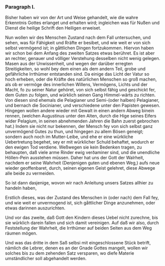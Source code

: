 
<!-- Seite 144 -->
### Paragraph I. ###

Bisher haben wir von der Art und Weise gehandelt, 
wie die wahre Erkenntnis Gottes erlanget 
und erhalten wird; ingleichen was für Nußen 
und Dienst die heilige Schrift den Heiligen erweiset.

Nun wollen wir des Menschen Zustand nach dem
Fall untersuchen, und sehen, was für Fähigkeit und
Rräfte er besibet, und wie weit er von sich selbst
vermögend ist; in gåttlichen Dingen fortzukommen.
Hiervon haben wir schon bei dem Anfang des
zweiten Satzes etwas berühret. Es ist aber an rechter,
genauer und völliger Verstehung desselben nicht
wenig gelegen. Masen aus der Unwissenheit, und
wegen der darüber erregten Streitigkeiten, so wohl
bey dem einen als dem andern Teil, grobe und gefährliche
Irrthümer entstanden sind. Da einige das
Licht der Vatur so hoch erheben, oder die Kräfte
des natürlichen Menschen so groß machen, als ob er
vermöge des innerlichen Willens, Vermögens, Lichts
und der Macht, fo zu seiner Natur gehöret, von sich
selbst fähig und geschickt fer, dem Guten zu folgen,
und würklich seinen Gang Himmel-wärts zu richten.<!-- content-0115.xml --><!-- Seite 146 -->
Von diesen sind ehemals die Pelagianer und Semi-(oder
halben) Pelagianer, und bernach die Socinianer, und
verschiedene unter den Papisten gewesen. Hingegen
wollen andere wieder mit Gewalt in einen andern Abweg
binein rennen, (welchen Augustinus unter den
Alten, durch die Hige seines Eifers wider Pelagium,
in seinen abnehmenden Jahren die Bahn zuerst gebrochen
hat.) Indem sie nicht nur bekennen, der Mensch
fey von sich selbst ganz unvermögend Gutes zu thun,
und hingegen zu allem Bösen geneigt; sondern auch noch
im Mutter-Leibe, und ehe er eine würkliche Uebertretung
begehet, sey er mit würklicher Schuld behaftet,
wodurch er den ewigen Tod verdiene. Weßwegen sie
kein Bedenken tragen, zu behaupten, daß viele arme
Rinder ewig verðaminer sind, und die unendliche
Höllen-Pein ausstehen müssen. Daher hat uns
der Gott der Walrheit, nachdem er seine Wahrheit
(Denjenigen guten und ebenen Weg,) aufs neue wieder
geoffenbaret, durch, seinen eigenen Geist gelehret, diese
Abwege alle beide zu vermeiden.

So ist dann dasjenige, wovon wir nach Anleitung
unsers Satzes allhier zu handeln haben,

Erstlich dieses, was der Zustand des Menschen
in (oder nach) dem Fall fey, und wie weit er unvermogend
ist, sich gåttlicher Dinge anzunehmen,
oder etwas darinnen auszurichten.

Und vor das zweite, daß Gott den Kindern dieses
Uebel nicht zurechne, bis sie würklich darein fallen
und sich damit vereinigen. Auf daß wir also,
durch Feststellung der Wahrheit, die Irrthümer auf
beiden Seiten aus dem Weg räumen mögen.

Und was das dritte in dem Saß selbsi mit eingeschlossene
Stück betrift, nämlich die Lebrer, denen es
an der Gnade Gottes mangelt, wollen wir solches
bis zu dem zehenden Satz versparen, wo diefe Materie
umständlicher soll abgehandelt werden.
